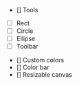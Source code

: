 - [] Tools
 - [ ] Rect
 - [ ] Circle
 - [ ] Ellipse
 - [ ] Toolbar
- [] Custom colors
- [] Color bar
- [] Resizable canvas